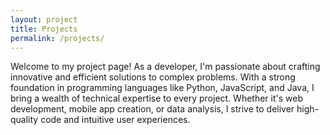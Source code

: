 ```yaml
---
layout: project
title: Projects
permalink: /projects/
---
```


Welcome to my project page! As a developer, I'm passionate about crafting innovative and efficient solutions to complex problems. With a strong foundation in programming languages like Python, JavaScript, and Java, I bring a wealth of technical expertise to every project. Whether it's web development, mobile app creation, or data analysis, I strive to deliver high-quality code and intuitive user experiences.